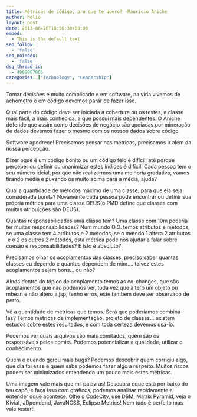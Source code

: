 ```yaml
---
title: Métricas de código, pra que te quero? -Mauricio Aniche
author: helio
layout: post
date: 2013-06-26T18:56:30+00:00
embed:
  - This is the default text
seo_follow:
  - 'false'
seo_noindex:
  - 'false'
dsq_thread_id:
  - 4969967005
categories: ["Technology", "Leadership"]
---
```

Tomar decisões é muito complicado e em software, na vida vivemos de achometro e em código devemos parar de fazer isso.

Qual parte do código deve ser iniciada a cobertura ou os testes, a classe mais fácil, a mais conhecida, a que possui mais dependentes. O Aniche defende que assim como decisões de negócio são apoiadas por mineração de dados devemos fazer o mesmo com os nossos dados sobre código.

Software apodrece! Precisamos pensar nas métricas, precisamos ir além da nossa percepção.

Dizer oque é um código bonito ou um código feio é difícil, até porque perceber ou definir ou unanimizar estes índices é difícil. Cada pessoa tem o seu número ideial, por que não realizarmos uma melhoria gradativa, vamos tirando média e puxando os muito acima para a média, ajuda?

Qual a quantidade de métodos máximo de uma classe, para que ela seja considerada bonita? Novamente cada pessoa pode encontrar ou definir sua própria métrica para uma classe DEUS(o PMD define que classes com muitas atribuições são DEUS).

Quantas responsabilidades uma classe tem? Uma classe com 10m poderia ter muitas responsabilidades? Num mundo O.O. temos atributos e métodos, se uma classe tem 4 atributos e 2 métodos, se o método 1 altera 2 atributos  e o 2 os outros 2 métodos, esta métrica pode nos ajudar a falar sobre coesão e responsabilidades? E isto é absoluto?

Precisamos olhar os acoplamentos das classes, preciso saber quantas classes eu dependo e quantas dependem de mim…. talvez estes acoplamentos sejam bons… ou não?

Ainda dentro do tópico de acoplamento temos as co-changes, que são acoplamentos que não podemos ver, toda vez que altero um objeto ou mbean e não altero a jsp, tenho erros, este também deve ser observado de perto.

Vê a quantidade de métricas que temos. Será que poderíamos combiná-las? Temos métricas de implementação, projeto de classes… existem estudos sobre estes resultados, e com toda certeza devemos usá-lo.

Podemos ver quais arquivos são mais comitados, quem são os responsáveis pelos comits. Podemos potencializar a qualidade, utilizar o conhecimento.

Quem e quando gerou mais bugs? Podemos descobrir quem corrigiu algo, que dia foi esse e quem sabe podemos fazer algo a respeito. Muitos riscos podem ser minimizados entendendo um pouco mais estas métricas.

Uma imagem vale mais que mil palavras! Descubra oque está por baixo do teu capô, e faça isso com gráficos, podemos analisar rapidamente e entender oque acontece. Olhe o [CodeCity][1], use DSM, Matrix Pyramid, veja o Kiviat, JDpendend, JavaNCSS, Eclipse Metrics! Nem tudo é perfeito mas vale testar!!

 [1]: http://www.inf.usi.ch/phd/wettel/codecity.html "code city"